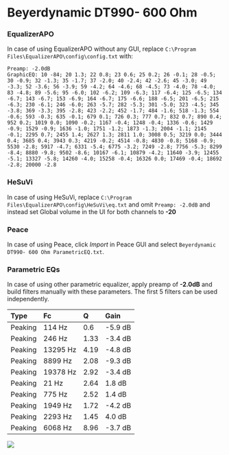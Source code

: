 # Beyerdynamic DT990- 600 Ohm

### EqualizerAPO
In case of using EqualizerAPO without any GUI, replace `C:\Program Files\EqualizerAPO\config\config.txt`
with:
```
Preamp: -2.0dB
GraphicEQ: 10 -84; 20 1.3; 22 0.8; 23 0.6; 25 0.2; 26 -0.1; 28 -0.5; 30 -0.9; 32 -1.3; 35 -1.7; 37 -2.0; 40 -2.4; 42 -2.6; 45 -3.0; 49 -3.3; 52 -3.6; 56 -3.9; 59 -4.2; 64 -4.6; 68 -4.5; 73 -4.0; 78 -4.0; 83 -4.8; 89 -5.6; 95 -6.0; 102 -6.2; 109 -6.3; 117 -6.4; 125 -6.5; 134 -6.7; 143 -6.7; 153 -6.9; 164 -6.7; 175 -6.6; 188 -6.5; 201 -6.5; 215 -6.3; 230 -6.1; 246 -6.0; 263 -5.7; 282 -5.3; 301 -5.0; 323 -4.5; 345 -3.8; 369 -3.3; 395 -2.8; 423 -2.2; 452 -1.7; 484 -1.6; 518 -1.3; 554 -0.6; 593 -0.3; 635 -0.1; 679 0.1; 726 0.3; 777 0.7; 832 0.7; 890 0.4; 952 0.2; 1019 0.0; 1090 -0.2; 1167 -0.4; 1248 -0.4; 1336 -0.6; 1429 -0.9; 1529 -0.9; 1636 -1.0; 1751 -1.2; 1873 -1.3; 2004 -1.1; 2145 -0.1; 2295 0.7; 2455 1.4; 2627 1.3; 2811 1.0; 3008 0.5; 3219 0.0; 3444 0.4; 3685 0.4; 3943 0.3; 4219 -0.2; 4514 -0.8; 4830 -0.8; 5168 -0.9; 5530 -2.8; 5917 -4.7; 6331 -5.4; 6775 -3.2; 7249 -2.8; 7756 -5.3; 8299 -8.4; 8880 -9.8; 9502 -8.6; 10167 -6.1; 10879 -4.2; 11640 -3.9; 12455 -5.1; 13327 -5.8; 14260 -4.0; 15258 -0.4; 16326 0.0; 17469 -0.4; 18692 -2.8; 20000 -2.8
```

### HeSuVi
In case of using HeSuVi, replace `C:\Program Files\EqualizerAPO\config\HeSuVi\eq.txt` and omit `Preamp:
-2.0dB` and instead set Global volume in the UI for both channels to **-20**

### Peace
In case of using Peace, click *Import* in Peace GUI and select `Beyerdynamic DT990- 600 Ohm ParametricEQ.txt`.

### Parametric EQs
In case of using other parametric equalizer, apply preamp of **-2.0dB** and build filters manually with
these parameters. The first 5 filters can be used independently.

| Type    | Fc       |    Q | Gain    |
|:--------|:---------|:-----|:--------|
| Peaking | 114 Hz   | 0.6  | -5.9 dB |
| Peaking | 246 Hz   | 1.33 | -3.4 dB |
| Peaking | 13295 Hz | 4.19 | -4.8 dB |
| Peaking | 8899 Hz  | 2.08 | -9.3 dB |
| Peaking | 19378 Hz | 2.92 | -3.4 dB |
| Peaking | 21 Hz    | 2.64 | 1.8 dB  |
| Peaking | 775 Hz   | 2.52 | 1.4 dB  |
| Peaking | 1949 Hz  | 1.72 | -4.2 dB |
| Peaking | 2293 Hz  | 1.45 | 4.0 dB  |
| Peaking | 6068 Hz  | 8.96 | -3.7 dB |

![](https://raw.githubusercontent.com/jaakkopasanen/AutoEq/master/results/headphonecom/sbaf-serious/Beyerdynamic%20DT990-%20600%20Ohm/Beyerdynamic%20DT990-%20600%20Ohm.png)